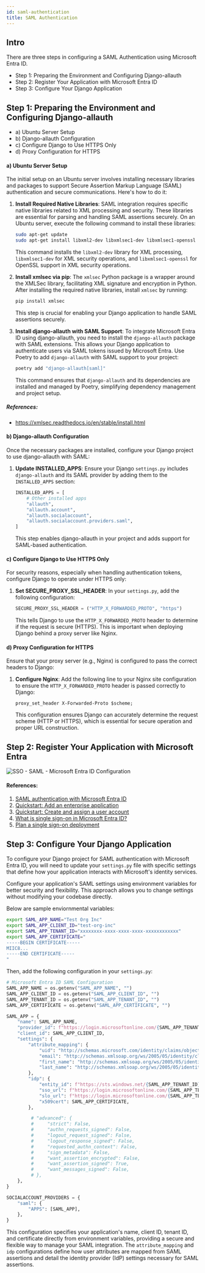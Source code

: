 ```yaml
---
id: saml-authentication
title: SAML Authentication
---
```


## Intro

There are three steps in configuring a SAML Authentication using Microsoft Entra ID.

- Step 1: Preparing the Environment and Configuring Django-allauth
- Step 2: Register Your Application with Microsoft Entra ID
- Step 3: Configure Your Django Application


## Step 1: Preparing the Environment and Configuring Django-allauth

- a) Ubuntu Server Setup
- b) Django-allauth Configuration
- c) Configure Django to Use HTTPS Only
- d) Proxy Configuration for HTTPS 

#### a) Ubuntu Server Setup

The initial setup on an Ubuntu server involves installing necessary libraries and packages to support Secure Assertion Markup Language (SAML) authentication and secure communications. Here's how to do it:

1. **Install Required Native Libraries**: SAML integration requires specific native libraries related to XML processing and security. These libraries are essential for parsing and handling SAML assertions securely. On an Ubuntu server, execute the following command to install these libraries:
   ```bash
   sudo apt-get update
   sudo apt-get install libxml2-dev libxmlsec1-dev libxmlsec1-openssl
   ```
   This command installs the `libxml2-dev` library for XML processing, `libxmlsec1-dev` for XML security operations, and `libxmlsec1-openssl` for OpenSSL support in XML security operations.

2. **Install xmlsec via pip**: The `xmlsec` Python package is a wrapper around the XMLSec library, facilitating XML signature and encryption in Python. After installing the required native libraries, install `xmlsec` by running:
   ```bash
   pip install xmlsec
   ```
   This step is crucial for enabling your Django application to handle SAML assertions securely.

3. **Install django-allauth with SAML Support**: To integrate Microsoft Entra ID using django-allauth, you need to install the `django-allauth` package with SAML extensions. This allows your Django application to authenticate users via SAML tokens issued by Microsoft Entra. Use Poetry to add `django-allauth` with SAML support to your project:
   ```bash
   poetry add "django-allauth[saml]"
   ```
   This command ensures that `django-allauth` and its dependencies are installed and managed by Poetry, simplifying dependency management and project setup.

##### References:
- https://xmlsec.readthedocs.io/en/stable/install.html

#### b) Django-allauth Configuration

Once the necessary packages are installed, configure your Django project to use django-allauth with SAML:

1. **Update INSTALLED_APPS**: Ensure your Django `settings.py` includes `django-allauth` and its SAML provider by adding them to the `INSTALLED_APPS` section:
   ```python
   INSTALLED_APPS = [
       # Other installed apps
       "allauth",
       "allauth.account",
       "allauth.socialaccount",
       "allauth.socialaccount.providers.saml",
   ]
   ```
   This step enables django-allauth in your project and adds support for SAML-based authentication.

#### c) Configure Django to Use HTTPS Only

For security reasons, especially when handling authentication tokens, configure Django to operate under HTTPS only:

1. **Set SECURE_PROXY_SSL_HEADER**: In your `settings.py`, add the following configuration:
   ```python
   SECURE_PROXY_SSL_HEADER = ("HTTP_X_FORWARDED_PROTO", "https")
   ```
   This tells Django to use the `HTTP_X_FORWARDED_PROTO` header to determine if the request is secure (HTTPS). This is important when deploying Django behind a proxy server like Nginx.

#### d) Proxy Configuration for HTTPS

Ensure that your proxy server (e.g., Nginx) is configured to pass the correct headers to Django:

1. **Configure Nginx**: Add the following line to your Nginx site configuration to ensure the `HTTP_X_FORWARDED_PROTO` header is passed correctly to Django:
   ```nginx
   proxy_set_header X-Forwarded-Proto $scheme;
   ```
   This configuration ensures Django can accurately determine the request scheme (HTTP or HTTPS), which is essential for secure operation and proper URL construction.


## Step 2: Register Your Application with Microsoft Entra
![SSO - SAML - Microsoft Entra ID Configuration](/img/microsoft-entra-id-saml-sso.png)

#### References:
1. [SAML authentication with Microsoft Entra ID](https://learn.microsoft.com/en-us/entra/architecture/auth-saml)
2. [Quickstart: Add an enterprise application](https://learn.microsoft.com/en-us/entra/identity/enterprise-apps/add-application-portal)
3. [Quickstart: Create and assign a user account](https://learn.microsoft.com/en-us/entra/identity/enterprise-apps/add-application-portal-assign-users)
4. [What is single sign-on in Microsoft Entra ID?](https://learn.microsoft.com/en-us/entra/identity/enterprise-apps/what-is-single-sign-on)
5. [Plan a single sign-on deployment](https://learn.microsoft.com/en-us/entra/identity/enterprise-apps/plan-sso-deployment)

## Step 3: Configure Your Django Application
To configure your Django project for SAML authentication with Microsoft Entra ID, you will need to update your `settings.py` file with specific settings that define how your application interacts with Microsoft's identity services. 

Configure your application's SAML settings using environment variables for better security and flexibility. This approach allows you to change settings without modifying your codebase directly. 

Below are sample enviornmental variables:

   ```bash
export SAML_APP_NAME="Test Org Inc"
export SAML_APP_CLIENT_ID="test-org-inc"
export SAML_APP_TENANT_ID="xxxxxxxx-xxxx-xxxx-xxxx-xxxxxxxxxxxx"
export SAML_APP_CERTIFICATE="
-----BEGIN CERTIFICATE-----
MIIC8...
-----END CERTIFICATE-----
"   
   ```

Then, add the following configuration in your `settings.py`:
   ```python
   # Microsoft Entra ID SAML Configuration
   SAML_APP_NAME = os.getenv("SAML_APP_NAME", "")
   SAML_APP_CLIENT_ID = os.getenv("SAML_APP_CLIENT_ID", "")
   SAML_APP_TENANT_ID = os.getenv("SAML_APP_TENANT_ID", "")
   SAML_APP_CERTIFICATE = os.getenv("SAML_APP_CERTIFICATE", "")

   SAML_APP = {
       "name": SAML_APP_NAME,
       "provider_id": f"https://login.microsoftonline.com/{SAML_APP_TENANT_ID}/",
       "client_id": SAML_APP_CLIENT_ID,
       "settings": {
           "attribute_mapping": {
               "uid": "http://schemas.microsoft.com/identity/claims/objectidentifier",
               "email": "http://schemas.xmlsoap.org/ws/2005/05/identity/claims/emailaddress",
               "first_name": "http://schemas.xmlsoap.org/ws/2005/05/identity/claims/givenname",
               "last_name": "http://schemas.xmlsoap.org/ws/2005/05/identity/claims/surname",
           },
           "idp": {
               "entity_id": f"https://sts.windows.net/{SAML_APP_TENANT_ID}/",
               "sso_url": f"https://login.microsoftonline.com/{SAML_APP_TENANT_ID}/saml2",
               "slo_url": f"https://login.microsoftonline.com/{SAML_APP_TENANT_ID}/saml2",
               "x509cert": SAML_APP_CERTIFICATE,
           },

            # "advanced": {
            #     "strict": False,
            #     "authn_requests_signed": False,
            #     "logout_request_signed": False,
            #     "logout_response_signed": False,
            #     "requested_authn_context": False,
            #     "sign_metadata": False,
            #     "want_assertion_encrypted": False,
            #     "want_assertion_signed": True,
            #     "want_messages_signed": False,
            # },           
       },
   }

   SOCIALACCOUNT_PROVIDERS = {
       "saml": {
           "APPS": [SAML_APP],
       },
   }
   ```
   This configuration specifies your application's name, client ID, tenant ID, and certificate directly from environment variables, providing a secure and flexible way to manage your SAML integration. The `attribute_mapping` and `idp` configurations define how user attributes are mapped from SAML assertions and detail the identity provider (IdP) settings necessary for SAML assertions.
